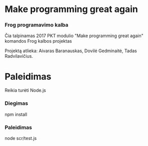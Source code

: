 # Make programming great again

### Frog programavimo kalba

Čia talpinamas 2017 PKT modulio "Make programming great again" komandos Frog kalbos projektas

Projektą atlieka: Aivaras Baranauskas, Dovilė Gedminaitė, Tadas Radvilavičius.

# Paleidimas

Reikia turėti Node.js

### Diegimas

npm install

### Paleidimas

node scr/test.js